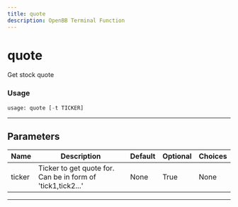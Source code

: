 ```yaml
---
title: quote
description: OpenBB Terminal Function
---
```


# quote

Get stock quote

### Usage 
```python
usage: quote [-t TICKER]
```

---
## Parameters

| Name | Description | Default | Optional | Choices |
| ---- | ----------- | ------- | -------- | ------- |
| ticker | Ticker to get quote for. Can be in form of 'tick1,tick2...' | None | True | None |


---

